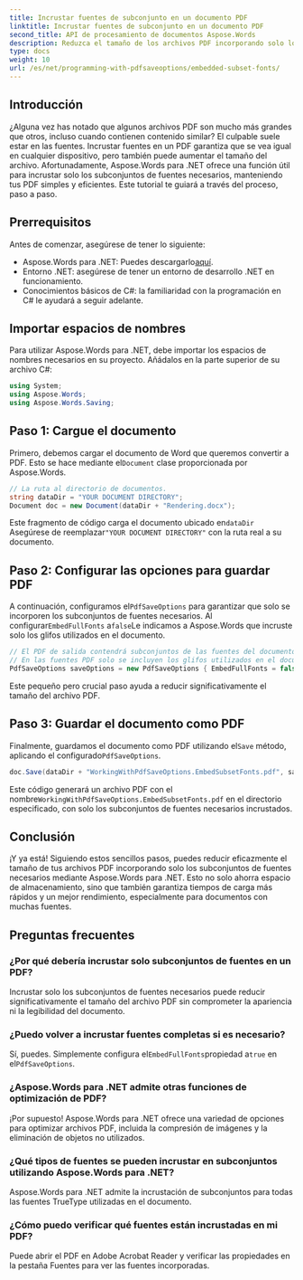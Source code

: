 ```yaml
---
title: Incrustar fuentes de subconjunto en un documento PDF
linktitle: Incrustar fuentes de subconjunto en un documento PDF
second_title: API de procesamiento de documentos Aspose.Words
description: Reduzca el tamaño de los archivos PDF incorporando solo los subconjuntos de fuentes necesarios con Aspose.Words para .NET. Siga nuestra guía paso a paso para optimizar sus archivos PDF de manera eficiente.
type: docs
weight: 10
url: /es/net/programming-with-pdfsaveoptions/embedded-subset-fonts/
---
```

## Introducción

¿Alguna vez has notado que algunos archivos PDF son mucho más grandes que otros, incluso cuando contienen contenido similar? El culpable suele estar en las fuentes. Incrustar fuentes en un PDF garantiza que se vea igual en cualquier dispositivo, pero también puede aumentar el tamaño del archivo. Afortunadamente, Aspose.Words para .NET ofrece una función útil para incrustar solo los subconjuntos de fuentes necesarios, manteniendo tus PDF simples y eficientes. Este tutorial te guiará a través del proceso, paso a paso.

## Prerrequisitos

Antes de comenzar, asegúrese de tener lo siguiente:

-  Aspose.Words para .NET: Puedes descargarlo[aquí](https://releases.aspose.com/words/net/).
- Entorno .NET: asegúrese de tener un entorno de desarrollo .NET en funcionamiento.
- Conocimientos básicos de C#: la familiaridad con la programación en C# le ayudará a seguir adelante.

## Importar espacios de nombres

Para utilizar Aspose.Words para .NET, debe importar los espacios de nombres necesarios en su proyecto. Añádalos en la parte superior de su archivo C#:

```csharp
using System;
using Aspose.Words;
using Aspose.Words.Saving;
```

## Paso 1: Cargue el documento

 Primero, debemos cargar el documento de Word que queremos convertir a PDF. Esto se hace mediante el`Document` clase proporcionada por Aspose.Words.

```csharp
// La ruta al directorio de documentos.
string dataDir = "YOUR DOCUMENT DIRECTORY";
Document doc = new Document(dataDir + "Rendering.docx");
```

 Este fragmento de código carga el documento ubicado en`dataDir` Asegúrese de reemplazar`"YOUR DOCUMENT DIRECTORY"` con la ruta real a su documento.

## Paso 2: Configurar las opciones para guardar PDF

 A continuación, configuramos el`PdfSaveOptions` para garantizar que solo se incorporen los subconjuntos de fuentes necesarios. Al configurar`EmbedFullFonts` a`false`Le indicamos a Aspose.Words que incruste solo los glifos utilizados en el documento.

```csharp
// El PDF de salida contendrá subconjuntos de las fuentes del documento.
// En las fuentes PDF solo se incluyen los glifos utilizados en el documento.
PdfSaveOptions saveOptions = new PdfSaveOptions { EmbedFullFonts = false };
```

Este pequeño pero crucial paso ayuda a reducir significativamente el tamaño del archivo PDF.

## Paso 3: Guardar el documento como PDF

 Finalmente, guardamos el documento como PDF utilizando el`Save` método, aplicando el configurado`PdfSaveOptions`.

```csharp
doc.Save(dataDir + "WorkingWithPdfSaveOptions.EmbedSubsetFonts.pdf", saveOptions);
```

 Este código generará un archivo PDF con el nombre`WorkingWithPdfSaveOptions.EmbedSubsetFonts.pdf` en el directorio especificado, con solo los subconjuntos de fuentes necesarios incrustados.

## Conclusión

¡Y ya está! Siguiendo estos sencillos pasos, puedes reducir eficazmente el tamaño de tus archivos PDF incorporando solo los subconjuntos de fuentes necesarios mediante Aspose.Words para .NET. Esto no solo ahorra espacio de almacenamiento, sino que también garantiza tiempos de carga más rápidos y un mejor rendimiento, especialmente para documentos con muchas fuentes.

## Preguntas frecuentes

### ¿Por qué debería incrustar solo subconjuntos de fuentes en un PDF?
Incrustar solo los subconjuntos de fuentes necesarios puede reducir significativamente el tamaño del archivo PDF sin comprometer la apariencia ni la legibilidad del documento.

### ¿Puedo volver a incrustar fuentes completas si es necesario?
 Sí, puedes. Simplemente configura el`EmbedFullFonts`propiedad a`true` en el`PdfSaveOptions`.

### ¿Aspose.Words para .NET admite otras funciones de optimización de PDF?
¡Por supuesto! Aspose.Words para .NET ofrece una variedad de opciones para optimizar archivos PDF, incluida la compresión de imágenes y la eliminación de objetos no utilizados.

### ¿Qué tipos de fuentes se pueden incrustar en subconjuntos utilizando Aspose.Words para .NET?
Aspose.Words para .NET admite la incrustación de subconjuntos para todas las fuentes TrueType utilizadas en el documento.

### ¿Cómo puedo verificar qué fuentes están incrustadas en mi PDF?
Puede abrir el PDF en Adobe Acrobat Reader y verificar las propiedades en la pestaña Fuentes para ver las fuentes incorporadas.
